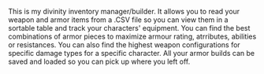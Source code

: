 This is my divinity inventory manager/builder.
It allows you to read your weapon and armor items from a .CSV file so you can view them in a sortable table and track your characters' equipment.
You can find the best combinations of armor pieces to maximize armour rating, atrributes, abilities or resistances.
You can also find the highest weapon configurations for specific damage types for a specific character.
All your armor builds can be saved and loaded so you can pick up where you left off.